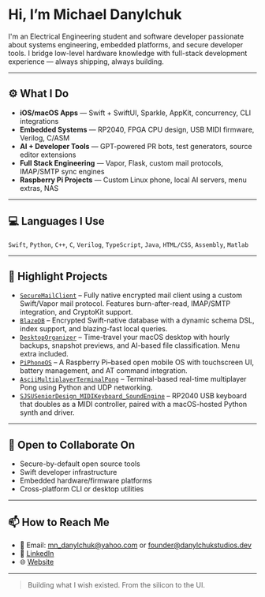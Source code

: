 # Hi, I’m Michael Danylchuk

I'm an Electrical Engineering student and software developer passionate about systems engineering, embedded platforms, and secure developer tools. I bridge low-level hardware knowledge with full-stack development experience — always shipping, always building.

---

## ⚙️ What I Do

- **iOS/macOS Apps** — Swift + SwiftUI, Sparkle, AppKit, concurrency, CLI integrations
- **Embedded Systems** — RP2040, FPGA CPU design, USB MIDI firmware, Verilog, C/ASM
- **AI + Developer Tools** — GPT-powered PR bots, test generators, source editor extensions
- **Full Stack Engineering** — Vapor, Flask, custom mail protocols, IMAP/SMTP sync engines
- **Raspberry Pi Projects** — Custom Linux phone, local AI servers, menu extras, NAS

---

## 💻 Languages I Use

`Swift`, `Python`, `C++`, `C`, `Verilog`, `TypeScript`, `Java`, `HTML/CSS`, `Assembly`, `Matlab`

---

## 🚀 Highlight Projects

- [`SecureMailClient`](https://github.com/yourusername/SecureMailClient) – Fully native encrypted mail client using a custom Swift/Vapor mail protocol. Features burn-after-read, IMAP/SMTP integration, and CryptoKit support.
- [`BlazeDB`](https://github.com/yourusername/BlazeDB) – Encrypted Swift-native database with a dynamic schema DSL, index support, and blazing-fast local queries.
- [`DesktopOrganizer`](https://github.com/yourusername/DesktopOrganizer) – Time-travel your macOS desktop with hourly backups, snapshot previews, and AI-based file classification. Menu extra included.
- [`PiPhoneOS`](https://github.com/yourusername/PiPhoneOS) – A Raspberry Pi–based open mobile OS with touchscreen UI, battery management, and AT command integration.
- [`AsciiMultiplayerTerminalPong`](https://github.com/yourusername/ASCIIMultiplayerTerminalPong) – Terminal-based real-time multiplayer Pong using Python and UDP networking.
- [`SJSUSeniorDesign_MIDIKeyboard_SoundEngine`](https://github.com/yourusername/SJSUSeniorDesign_MIDIKeyboard_SoundEngine) – RP2040 USB keyboard that doubles as a MIDI controller, paired with a macOS-hosted Python synth and driver.

---

## 🧠 Open to Collaborate On

- Secure-by-default open source tools
- Swift developer infrastructure
- Embedded hardware/firmware platforms
- Cross-platform CLI or desktop utilities

---

## 📫 How to Reach Me

- 📧 Email: [mn_danylchuk@yahoo.com](mailto:mn_danylchuk@yahoo.com) or [founder@danylchukstudios.dev](mailto:founder@danylchukstudios.dev)
- 🔗 [LinkedIn](https://linkedin.com/in/michaeldanylchuk)
- 🌐 [Website](https://danylchuk.dev)

---

> Building what I wish existed. From the silicon to the UI.


